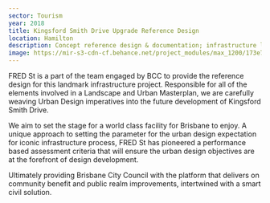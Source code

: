 ```yaml
---
sector: Tourism
year: 2018
title: Kingsford Smith Drive Upgrade Reference Design
location: Hamilton
description: Concept reference design & documentation; infrastructure landscape / urban design masterplanning; site analysis & SWTC development
image: https://mir-s3-cdn-cf.behance.net/project_modules/max_1200/173e7b35587347.578640ffeaff5.jpg
---
```


FRED St is a part of the team engaged by BCC to provide the reference design for this landmark infrastructure project. Responsible for all of the elements involved in a Landscape and Urban Masterplan, we are carefully weaving Urban Design imperatives into the future development of Kingsford Smith Drive.

We aim to set the stage for a world class facility for Brisbane to enjoy. A unique approach to setting the parameter for the urban design expectation for iconic infrastructure process, FRED St has pioneered a performance based assessment criteria that will ensure the urban design objectives are at the forefront of design development.

Ultimately providing Brisbane City Council with the platform that delivers on community benefit and public realm improvements, intertwined with a smart civil solution.
